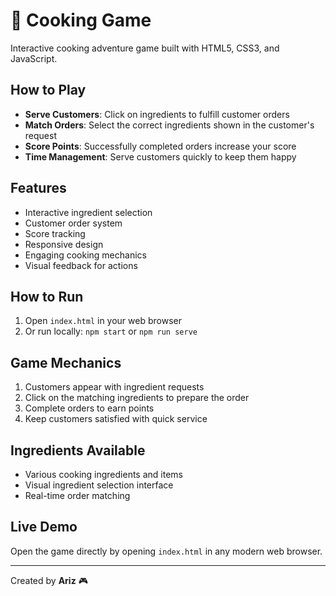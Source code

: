 # 🍳 Cooking Game

Interactive cooking adventure game built with HTML5, CSS3, and JavaScript.

## How to Play

- **Serve Customers**: Click on ingredients to fulfill customer orders
- **Match Orders**: Select the correct ingredients shown in the customer's request
- **Score Points**: Successfully completed orders increase your score
- **Time Management**: Serve customers quickly to keep them happy

## Features

- Interactive ingredient selection
- Customer order system
- Score tracking
- Responsive design
- Engaging cooking mechanics
- Visual feedback for actions

## How to Run

1. Open `index.html` in your web browser
2. Or run locally: `npm start` or `npm run serve`

## Game Mechanics

1. Customers appear with ingredient requests
2. Click on the matching ingredients to prepare the order
3. Complete orders to earn points
4. Keep customers satisfied with quick service

## Ingredients Available

- Various cooking ingredients and items
- Visual ingredient selection interface
- Real-time order matching

## Live Demo

Open the game directly by opening `index.html` in any modern web browser.

---

Created by **Ariz** 🎮
